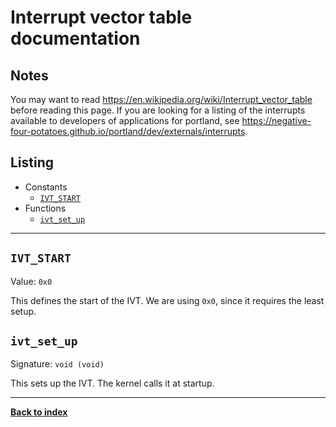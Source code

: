 # Interrupt vector table documentation
## Notes
You may want to read <https://en.wikipedia.org/wiki/Interrupt_vector_table> before reading this page.  If you are looking for a listing of the interrupts available to developers of applications for portland, see <https://negative-four-potatoes.github.io/portland/dev/externals/interrupts>.

## Listing
* Constants
  * [`IVT_START`](#ivt_start)
* Functions
  * [`ivt_set_up`](#ivt_set_up)

---
## `IVT_START`
Value: `0x0`

This defines the start of the IVT.  We are using `0x0`, since it requires the least setup.

## `ivt_set_up`
Signature: `void (void)`

This sets up the IVT.  The kernel calls it at startup.

---
**[Back to index](index)**
